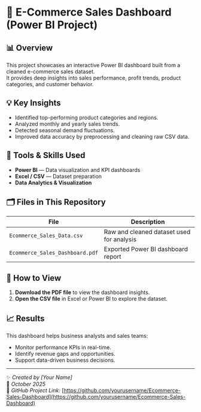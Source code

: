 # 🛒 E-Commerce Sales Dashboard (Power BI Project)

## 📊 Overview
This project showcases an interactive Power BI dashboard built from a cleaned e-commerce sales dataset.  
It provides deep insights into sales performance, profit trends, product categories, and customer behavior.

## 💡 Key Insights
- Identified top-performing product categories and regions.
- Analyzed monthly and yearly sales trends.
- Detected seasonal demand fluctuations.
- Improved data accuracy by preprocessing and cleaning raw CSV data.

## 🧠 Tools & Skills Used
- **Power BI** — Data visualization and KPI dashboards  
- **Excel / CSV** — Dataset preparation 
- **Data Analytics & Visualization**

## 🗂️ Files in This Repository
| File | Description |
|------|--------------|
| `Ecommerce_Sales_Data.csv` | Raw and cleaned dataset used for analysis |
| `Ecommerce_Sales_Dashboard.pdf` | Exported Power BI dashboard report |

## 🚀 How to View
1. **Download the PDF file** to view the dashboard insights.  
2. **Open the CSV file** in Excel or Power BI to explore the dataset.

## 📈 Results
This dashboard helps business analysts and sales teams:
- Monitor performance KPIs in real-time.  
- Identify revenue gaps and opportunities.  
- Support data-driven business decisions.

---

✨ *Created by [Your Name]*  
📅 *October 2025*  
🔗 *GitHub Project Link:* [https://github.com/yourusername/Ecommerce-Sales-Dashboard](https://github.com/yourusername/Ecommerce-Sales-Dashboard)
